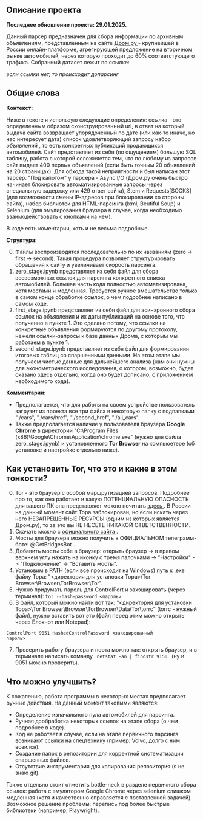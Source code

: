 ## Описание проекта

**Последнее обновление проекта: 29.01.2025.**

Данный парсер предназначен для сбора информации по архивным объявлениям, представленным на сайте <a href="https:/auto.drom.ru/archive/" target="_blank"> Дром.ру </a> - крупнейшей в России онлайн-платформе, агрегирующей предложение на вторичном рынке автомобилей, через которую проходит до 60% соответстующего трафика. Собранный датасет лежит по ссылке:

_если ссылки нет, то происходит допарсинг_

## Общие слова

**Контекст:**

Ниже в тексте я использую следующие определения: cсылка - это определенным образом сконструированный url, в ответ на который выдача сайта возвращает упорядоченный по дате (или как-то иначе, но нас интересует дата) список удовлетворяющий запросу набор _объявлений_ , то есть конкретных публикаций продающихся автомобилей. Сайт представляет из себя (по ощущениям) большую SQL таблицу, работа с которой осложняется тем, что по любому из запросов сайт выдает 400 первых объявлений (если быть точным 20 объявлений на 20 страницах). Для обхода такой неприятности и был написан этот парсер. "Под капотом" у парсера - Async I/O (Дром.ру очень быстро начинает блокировать автоматизированные запросы через специальную задержку или 429 ответ сайта), Stem и Requests[SOCKS] (для возможности смены IP-адресов при блокировании со стороны сайта), набор библиотек для HTML-парсинга (lxml, Beutiful Soup) и Selenium (для эмулирования браузера в случае, когда необходимо взаимодействовать с кнопками на нем).

В коде есть коментарии, хоть и не весьма подробные.

**Структура:**

0. Файлы воспроизводятся последовательно по их названиям (zero -> first -> second). Такая процедура позволяет структурировать обращения к сайту и увеличивает скорость парсинга.
1. zero_stage.ipynb представляет из себя файл для сбора всевозможных ссылок для парсинга конкретного списка автомобилей. Большая часть кода полностью автоматизирована, хотя местами и медленная. Требуется ручное вмешательство только в самом конце обработке ссылок, о чем подробнее написано в самом коде.
2. first_stage.ipynb представляет из себя файл для асинхронного сбора ссылок на объявления и их даты публикаций на основе того, что полученно в пункте 1. Это сделано потому, что ссылки на конкретные объявления формируются по другому протоколу, нежели ссылки-запросы к базе данных Дрома, с которым мы работаем в пункте 1.
3. second_stage.ipynb представляет из себя файл для формирования итоговых таблиц со спаршенными данными. На этом этапе мы получаем чистые данные для дальнейшего анализа (нам они нужны для эконометрического исследования, о котором, возможно, будет сказано здесь отдельно, когда оно будет дописано, с приложением необходимого кода).

**Комментарии:**

- Предполагается, что для работы на своем устройстве пользователь загрузит из проекта все три файла в некоторую папку с подпапками "./cars", "./cars/href", "./second_href", "./all_cars".
- Также предполагается наличие у пользователя браузера **Google Chrome** в директории "C:\Program Files (x86)\Google\Chrome\Application\chrome.exe" (нужно для файла zero_stage.ipynb) и установленного **Tor Browser** на компьюетере (об установке и настройке отдельно ниже).

## Как установить Tor, что это и какие в этом тонкости?

0. Tor - это браузер с особой маршрутизацией запросов. Подробнее про то, как она работает и какую ПОТЕНЦИАЛЬНУЮ ОПАСНОСТЬ для вашего ПК она представляет можно почитать <a href="https://habr.com/ru/articles/357128/" target="_blank"> здесь </a>. В России на данный момент сайт Тора заблокирован, но если искать через него НЕЗАПРЕЩЕННЫЕ РЕСУРСЫ (одним из которых является Дром.ру), то за это вы НЕ НЕСЕТЕ НИКАКОЙ ОТВЕТСТВЕННОСТИ.
1. Скачать можно с <a href="https://www.torproject.org/" target="_blank"> официального сайта </a>.
2. Мосты для браузера можно получить в ОФИЦИАЛЬНОМ телеграмм-боте: @GetBridgesBot .
3. Добавить мосты себе в браузер: открыть браузер -> в правом верхнем углу нажать на иконку с тремя палочками -> "Настройки" -> "Подключение" -> "Вставить мосты".
4. Установим в PATH (если все происходит на Windows) путь к .exe файлу Тора: "<директория для установки Тора>\Tor Browser\Browser\TorBrowser\Tor".
5. Нужно придумать пароль для ControlPort и захэшировать (через терминал): <code>tor --hash-password <пароль></code>.
6. В файл, который можно найти вот так: "<директория для установки Тора>\Tor Browser\Browser\TorBrowser\Data\Tor\torrc" (torrc - нужный файл), нужно вставить вот это (файл перед этим можно открыть через Блокнот или Notepad):

<code>ControlPort 9051
HashedControlPassword <закодированный пароль></code>

7. Проверить работу браузера и порта можно так: открыть браузер, и в терминале написать команду <code> netstat -an | findstr 9150 </code> (ну и 9051 можно проверить).

## Что можно улучшить?

К сожалению, работа программы в некоторых местах предполагает ручные действия. На данный момент таковыми являются:

- Определение изначального пула автомобилей для парсинга.
- Ручная дообработка некоторых ссылок на этапе сбора (о чем подробнее в коде).
- Код не работает в случае, если на этапе первичного парсинга возникают ссылки на спецтехнику (пример: Volvo, долго с ним возился).
- Создание папок в репозитории для корректной систематизации спаршенных файлов.
- Отсутствие инструментария для копирования репозитория (я не знаю git).

Также отдельно стоит отметить bottle-neck в разделе первичного сбора ссылок: работа с эмулятором Google Chrome через selenium слишком медленная (хотя и качественно справляется с поставленной задачей). Возможное решение проблемы: перепись под более быстрые библиотеки (например, Playwright).
